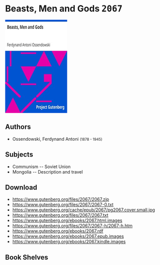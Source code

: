 # Beasts, Men and Gods <kbd>2067</kbd>

![](./cover.medium.jpg "")

## Authors


 - Ossendowski, Ferdynand Antoni <small>(1878 - 1945)</small>

## Subjects


 - Communism -- Soviet Union
 - Mongolia -- Description and travel

## Download


 - https://www.gutenberg.org/files/2067/2067.zip
 - https://www.gutenberg.org/files/2067/2067-0.txt
 - https://www.gutenberg.org/cache/epub/2067/pg2067.cover.small.jpg
 - https://www.gutenberg.org/files/2067/2067.txt
 - https://www.gutenberg.org/ebooks/2067.html.images
 - https://www.gutenberg.org/files/2067/2067-h/2067-h.htm
 - https://www.gutenberg.org/ebooks/2067.rdf
 - https://www.gutenberg.org/ebooks/2067.epub.images
 - https://www.gutenberg.org/ebooks/2067.kindle.images

## Book Shelves



